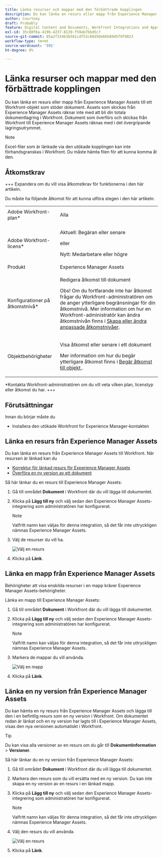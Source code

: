 ```yaml
---
title: Länka resurser och mappar med den förbättrade kopplingen
description: Du kan länka en resurs eller mapp från Experience Manager Assets till ett Workfront-objekt som stöder dokument.
author: Courtney
draft: Probably
feature: Digital Content and Documents, Workfront Integrations and Apps
exl-id: 35c80f6a-419b-4237-8139-f59ab7bbd5c7
source-git-commit: 85a2f154b3b561cdf53c68d50e66b8945f9f9823
workflow-type: tm+mt
source-wordcount: '591'
ht-degree: 0%

---
```



# Länka resurser och mappar med den förbättrade kopplingen

Du kan länka en resurs eller mapp från Experience Manager Assets till ett Workfront-objekt som stöder dokument. Assets som skickas från Experience Manager Assets räknar inte med att bli din totala dokumentlagring i Workfront. Dokument som överförs och skickas från Workfront till Experience Manager Assets räknas med i det övergripande lagringsutrymmet.


>[!NOTE]
>
>Excel-filer som är länkade via den utökade kopplingen kan inte förhandsgranskas i Workfront. Du måste hämta filen för att kunna komma åt den.

## Åtkomstkrav

+++ Expandera om du vill visa åtkomstkrav för funktionerna i den här artikeln.

Du måste ha följande åtkomst för att kunna utföra stegen i den här artikeln:

<table style="table-layout:auto"> 
 <col> 
 <col> 
 <tbody> 
  <tr> 
   <td role="rowheader">Adobe Workfront-plan*</td> 
   <td> <p>Alla</p> </td> 
  </tr> 
  <tr> 
   <td role="rowheader">Adobe Workfront-licens*</td> 
   <td> <p>Aktuell: Begäran eller senare</p> 
   eller
   <p>Nytt: Medarbetare eller högre</p> </td> 
  </tr> 
  <tr> 
   <td role="rowheader">Produkt</td> 
   <td>Experience Manager Assets </td> 
  </tr> 
  <tr> 
   <td role="rowheader">Konfigurationer på åtkomstnivå*</td> 
   <td> <p>Redigera åtkomst till dokument</p> <p>Obs! Om du fortfarande inte har åtkomst frågar du Workfront-administratören om de anger ytterligare begränsningar för din åtkomstnivå. Mer information om hur en Workfront-administratör kan ändra åtkomstnivån finns i <a href="../../../administration-and-setup/add-users/configure-and-grant-access/create-modify-access-levels.md" class="MCXref xref">Skapa eller ändra anpassade åtkomstnivåer</a>.</p> </td> 
  </tr> 
  <tr> 
   <td role="rowheader">Objektbehörigheter</td> 
   <td> <p>Visa åtkomst eller senare i ett dokument</p> <p>Mer information om hur du begär ytterligare åtkomst finns i <a href="../../../workfront-basics/grant-and-request-access-to-objects/request-access.md" class="MCXref xref">Begär åtkomst till objekt </a>.</p> </td> 
  </tr> 
 </tbody> 
</table>

&#42;Kontakta Workfront-administratören om du vill veta vilken plan, licenstyp eller åtkomst du har.
+++

## Förutsättningar

Innan du börjar måste du

* Installera den utökade Workfront for Experience Manager-kontakten

## Länka en resurs från Experience Manager Assets

Du kan länka en resurs från Experience Manager Assets till Workfront. När resursen är länkad kan du

* [Korrektur för länkad resurs för Experience Manager Assets](../../../documents/workfront-and-experience-manager-integrations/workfront-for-experience-manager-enhanced-connector/enhanced-connector-proof-asset.md)
* [Överföra en ny version av ett dokument](../../../documents/managing-documents/upload-new-document-version.md)

Så här länkar du en resurs till Experience Manager Assets:

1. Gå till området **Dokument** i Workfront där du vill lägga till dokumentet.
1. Klicka på **Lägg till ny** och välj sedan den Experience Manager Assets-integrering som administratören har konfigurerat.

   >[!NOTE]
   >
   >Valfritt namn kan väljas för denna integration, så det får inte uttryckligen nämnas Experience Manager Assets.

1. Välj de resurser du vill ha.

   ![Välj en resurs](assets/select-an-asset.png)

1. Klicka på **Länk**.

## Länka en mapp från Experience Manager Assets

Behörigheter att visa enskilda resurser i en mapp kräver Experience Manager Assets-behörigheter.

Länka en mapp till Experience Manager Assets:

1. Gå till området **Dokument** i Workfront där du vill lägga till dokumentet.
1. Klicka på **Lägg till ny** och välj sedan den Experience Manager Assets-integrering som administratören har konfigurerat.

   >[!NOTE]
   >
   >Valfritt namn kan väljas för denna integration, så det får inte uttryckligen nämnas Experience Manager Assets.

1. Markera de mappar du vill använda.

   ![Välj en mapp](assets/select-a-folder.png)

1. Klicka på **Länk**.

## Länka en ny version från Experience Manager Assets

Du kan hämta en ny resurs från Experience Manager Assets och lägga till den i en befintlig resurs som en ny version i Workfront. Om dokumentet redan är länkat och en ny version har lagts till i Experience Manager Assets, visas den nya versionen automatiskt i Workfront.

>[!TIP]
>
>Du kan visa alla versioner av en resurs om du går till **Dokumentinformation** > **Versioner**.

Så här länkar du en ny version från Experience Manager Assets:

1. Gå till området **Dokument** i Workfront där du vill lägga till dokumentet.
1. Markera den resurs som du vill ersätta med en ny version. Du kan inte skapa en ny version av en resurs i en länkad mapp.
1. Klicka på **Lägg till ny** och välj sedan den Experience Manager Assets-integrering som administratören har konfigurerat.

   >[!NOTE]
   >
   >Valfritt namn kan väljas för denna integration, så det får inte uttryckligen nämnas Experience Manager Assets.

1. Välj den resurs du vill använda.

   ![Välj en resurs](assets/select-an-asset.png)

1. Klicka på **Länk**.
